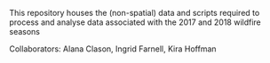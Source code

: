 This repository houses the (non-spatial) data and scripts required to process and analyse data associated with the 2017 and 2018 wildfire seasons

Collaborators:
Alana Clason, Ingrid Farnell, Kira Hoffman